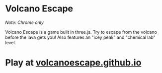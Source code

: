# Volcano Escape

*Note: Chrome only*

Volcano Escape is a game built in three.js. Try to escape from the volcano before the lava gets you! Also features an "icey peak" and "chemical lab" level.

# Play at [volcanoescape.github.io](volcanoescape.github.io)